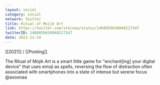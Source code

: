 ```yaml
---
layout: social
category: social
network: Twitter
title: Ritual of Mojik Art
link: https://twitter.com/steinea/status/1460059630940217347
twitterID: 1460059630940217347
date: 2021-11-14
---
```


[[2021]] / [[Posting]]

The Ritual of Mojik Art is a smart little game for "enchant[ing] your digital device" that uses emoji as spells, reversing the flow of distraction often associated with smartphones into a state of intense but serene focus @axoonaa
